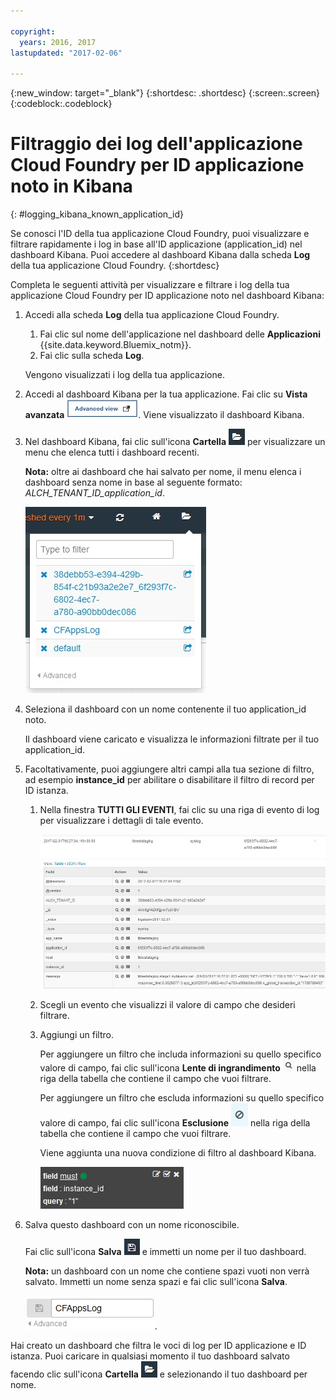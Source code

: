```yaml
---

copyright:
  years: 2016, 2017
lastupdated: "2017-02-06"

---
```


{:new_window: target="_blank"}
{:shortdesc: .shortdesc}
{:screen:.screen}
{:codeblock:.codeblock}


# Filtraggio dei log dell'applicazione Cloud Foundry per ID applicazione noto in Kibana
{: #logging_kibana_known_application_id}

Se conosci l'ID della tua applicazione Cloud Foundry, puoi visualizzare e filtrare rapidamente i log in base all'ID applicazione (application_id) nel dashboard Kibana. Puoi accedere al dashboard Kibana dalla scheda **Log** della tua applicazione Cloud Foundry. 
{:shortdesc}


Completa le seguenti attività per visualizzare e filtrare i log della tua applicazione Cloud Foundry per ID applicazione noto nel dashboard Kibana:

1. Accedi alla scheda **Log** della tua applicazione Cloud Foundry. 

    1. Fai clic sul nome dell'applicazione nel dashboard delle **Applicazioni** {{site.data.keyword.Bluemix_notm}}.
    2. Fai clic sulla scheda **Log**. 
    
    Vengono visualizzati i log della tua applicazione.

2. Accedi al dashboard Kibana per la tua applicazione. Fai clic su **Vista avanzata** ![link Vista avanzata](images/logging_advanced_view.jpg "Advanced view link"). Viene visualizzato il dashboard Kibana.

3. Nel dashboard Kibana, fai clic sull'icona **Cartella** ![icona Cartella](images/logging_folder.jpg "Folder icon") per visualizzare un menu che elenca tutti i dashboard recenti.  

    **Nota:** oltre ai dashboard che hai salvato per nome, il menu elenca i dashboard senza nome in base al seguente formato: *ALCH_TENANT_ID_application_id*. 

    ![Elenco di dashboard](images/logging_list_of_dashboards.jpg "List of dashboards")

4. Seleziona il dashboard con un nome contenente il tuo application_id noto. 

    Il dashboard viene caricato e visualizza le informazioni filtrate per il tuo application_id.

5. Facoltativamente, puoi aggiungere altri campi alla tua sezione di filtro, ad esempio **instance_id** per abilitare o disabilitare il filtro di record per ID istanza. 
  
    1. Nella finestra **TUTTI GLI EVENTI**, fai clic su una riga di evento di log per visualizzare i dettagli di tale evento. 
	
        ![Finestra Tutti gli eventi che visualizza i dettagli di un evento di log selezionato](images/logging_selected_log_event.jpg "All Events window displaying details for a selected log event")
	
    2. Scegli un evento che visualizzi il valore di campo che desideri filtrare.
	
    3. Aggiungi un filtro.
    
        Per aggiungere un filtro che includa informazioni su quello specifico valore di campo, fai clic sull'icona **Lente di ingrandimento** ![icona Lente di ingrandimento](images/logging_magnifying_glass.jpg "Magnifying glass icon") nella riga della tabella che contiene il campo che vuoi filtrare. 
	
        Per aggiungere un filtro che escluda informazioni su quello specifico valore di campo, fai clic sull'icona **Esclusione** ![icona Esclusione](images/logging_exclusion_icon.png "Exclusion icon") nella riga della tabella che contiene il campo che vuoi filtrare.  

        Viene aggiunta una nuova condizione di filtro al dashboard Kibana.
	
	    ![Condizione di filtro per il campo instance_id](images/logging_instance_id_filter.jpg "Filter condition for instance_id field")
	
6. Salva questo dashboard con un nome riconoscibile. 

    Fai clic sull'icona **Salva** ![icona Salva](images/logging_save.jpg "Save icon") e immetti un nome per il tuo dashboard. 

    **Nota:** un dashboard con un nome che contiene spazi vuoti non verrà salvato. Immetti un nome senza spazi e fai clic sull'icona **Salva**.

    ![Salva nome del dashboard](images/logging_save_dashboard.jpg "Save dashboard name").


Hai creato un dashboard che filtra le voci di log per ID applicazione e ID istanza. Puoi caricare in qualsiasi momento il tuo dashboard salvato facendo clic sull'icona **Cartella** ![icona Cartella](images/logging_folder.jpg "Folder icon") e selezionando il tuo dashboard per nome.

